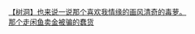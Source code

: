 [【树洞】也来说一说那个喜欢我情缘的画风清奇的毒萝。](http://tieba.baidu.com/p/4199448895?see_lz=1&pn=)   
[那个走闲鱼卖金被骗的蠢货](http://tieba.baidu.com/p/4198548344?see_lz=1&pn=)   
